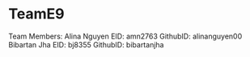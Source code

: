 # TeamE9
Team Members:
Alina Nguyen    EID: amn2763    GithubID: alinanguyen00
Bibartan Jha    EID: bj8355     GithubID: bibartanjha
